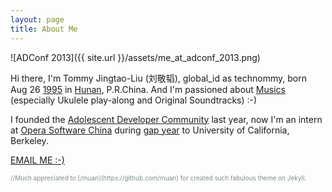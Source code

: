 ```yaml
---
layout: page
title: About Me
---
```


![ADConf 2013]({{ site.url }}/assets/me_at_adconf_2013.png)

Hi there, I'm Tommy Jingtao-Liu (刘敬韬), global_id as technommy, born Aug 26 <a href="http://en.wikipedia.org/wiki/1995" target="_blank">1995</a> in <a href="http://en.wikipedia.org/wiki/Hunan" target="_blank">Hunan</a>, P.R.China. And I'm passioned about <a href="https://soundcloud.com/technologier" target="_blank">Musics</a> (especially Ukulele play-along and Original Soundtracks) :-)

I founded the <a href="http://2013.adc-cn.org/?page_id=44" target="_blank">Adolescent Developer Community</a> last year, now I'm an intern at <a href="http://sphinx.oupeng.com/" target="_blank">Opera Software China</a> during <a href="http://en.wikipedia.org/wiki/Gap_year" target="_blank">gap year</a> to University of California, Berkeley. 

<a href="mailto:technologier@gmail.com" target="_blank" class="big-button blue">EMAIL ME :-)</a>

<p style="color: #7f8c8d; font-size: 10px;">//Much appreciated to [/muan](https://github.com/muan) for created such fabulous theme on Jekyll.</p>

